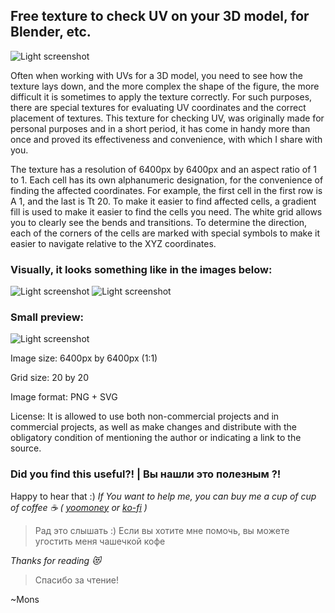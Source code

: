 ## Free texture to check UV on your 3D model, for Blender, etc.
![Light screenshot](https://github.com/blyamur/texture-to-check-UV/blob/main/screenshots/sphere.003-800x450.jpg)

Often when working with UVs for a 3D model, you need to see how the texture lays down, and the more complex the shape of the figure, the more difficult it is sometimes to apply the texture correctly. For such purposes, there are special textures for evaluating UV coordinates and the correct placement of textures. This texture for checking UV, was originally made for personal purposes and in a short period, it has come in handy more than once and proved its effectiveness and convenience, with which I share with you.

The texture has a resolution of 6400px by 6400px and an aspect ratio of 1 to 1. Each cell has its own alphanumeric designation, for the convenience of finding the affected coordinates. For example, the first cell in the first row is A 1, and the last is Tt 20. To make it easier to find affected cells, a gradient fill is used to make it easier to find the cells you need. The white grid allows you to clearly see the bends and transitions. To determine the direction, each of the corners of the cells are marked with special symbols to make it easier to navigate relative to the XYZ coordinates.

### Visually, it looks something like in the images below:
![Light screenshot](https://github.com/blyamur/texture-to-check-UV/blob/main/screenshots/pepper.jpg)
![Light screenshot](https://github.com/blyamur/texture-to-check-UV/blob/main/screenshots/bird%20with%20texture%20map.jpg)

### Small preview:
![Light screenshot](https://github.com/blyamur/texture-to-check-UV/blob/main/screenshots/uv-checker-map-blog-mons-ws_prev-800x800.jpg)

Image size: 6400px by 6400px (1:1)

Grid size: 20 by 20

Image format: PNG + SVG

License: It is allowed to use both non-commercial projects and in commercial projects, as well as make changes and distribute with the obligatory condition of mentioning the author or indicating a link to the source.


### Did you find this useful?! | Вы нашли это  полезным ?!

Happy to hear that :) *If You want to help me, you can buy me a cup of cup of coffee :coffee: ( [yoomoney](https://yoomoney.ru/to/41001158104834) or [ko-fi](https://ko-fi.com/W7W460SQ3) )*

> Рад это слышать :) Если вы хотите мне помочь, вы можете угостить меня чашечкой кофе 

*Thanks for reading :heart_eyes_cat:*
> Спасибо за чтение!

~Mons
